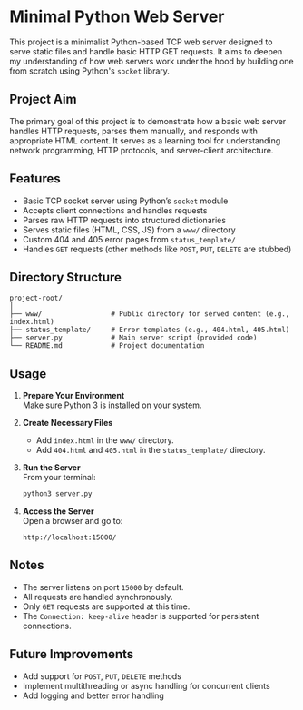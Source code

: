 # Minimal Python Web Server

This project is a minimalist Python-based TCP web server designed to serve static files and handle basic HTTP GET requests. It aims to deepen my understanding of how web servers work under the hood by building one from scratch using Python's `socket` library.

## Project Aim

The primary goal of this project is to demonstrate how a basic web server handles HTTP requests, parses them manually, and responds with appropriate HTML content. It serves as a learning tool for understanding network programming, HTTP protocols, and server-client architecture.

## Features

- Basic TCP socket server using Python’s `socket` module
- Accepts client connections and handles requests
- Parses raw HTTP requests into structured dictionaries
- Serves static files (HTML, CSS, JS) from a `www/` directory
- Custom 404 and 405 error pages from `status_template/`
- Handles `GET` requests (other methods like `POST`, `PUT`, `DELETE` are stubbed)

## Directory Structure

```
project-root/
│
├── www/                 # Public directory for served content (e.g., index.html)
├── status_template/     # Error templates (e.g., 404.html, 405.html)
├── server.py            # Main server script (provided code)
└── README.md            # Project documentation
```

## Usage

1. **Prepare Your Environment**  
   Make sure Python 3 is installed on your system.

2. **Create Necessary Files**  
   - Add `index.html` in the `www/` directory.
   - Add `404.html` and `405.html` in the `status_template/` directory.

3. **Run the Server**  
   From your terminal:
   ```bash
   python3 server.py
   ```

4. **Access the Server**  
   Open a browser and go to:  
   ```
   http://localhost:15000/
   ```

## Notes

- The server listens on port `15000` by default.
- All requests are handled synchronously.
- Only `GET` requests are supported at this time.
- The `Connection: keep-alive` header is supported for persistent connections.

## Future Improvements

- Add support for `POST`, `PUT`, `DELETE` methods
- Implement multithreading or async handling for concurrent clients
- Add logging and better error handling